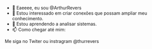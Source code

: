 - 👋 Eaeeee, eu sou @ArthurRevers
- 👀 Estou interessado em criar conexões que possam ampliar meu conhecimento.
- 🌱 Estou aprendendo a analisar sistemas.
- 📫 Como chegar até mim:

Me siga no Twiter ou instragram
@thurrevers
